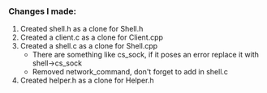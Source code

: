 ### Changes I made:
1. Created shell.h as a clone for Shell.h
2. Created a client.c as a clone for Client.cpp
3. Created a shell.c as a clone for Shell.cpp
    - There are something like cs_sock, if it poses an error replace it with shell->cs_sock
    - Removed network_command, don't forget to add in shell.c
4. Created helper.h as a clone for Helper.h

